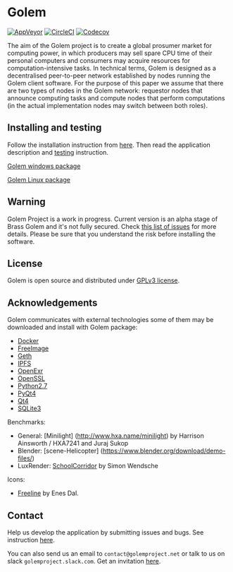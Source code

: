 # Golem

[![AppVeyor](https://ci.appveyor.com/api/projects/status/40ffpq86bl00um02?svg=true)](https://ci.appveyor.com/project/golemfactory/golem)
[![CircleCI](https://circleci.com/gh/golemfactory/golem.svg?style=shield)](https://circleci.com/gh/golemfactory/golem)
[![Codecov](https://codecov.io/gh/golemfactory/golem/badge.svg)](https://codecov.io/gh/golemfactory/golem)

The aim of the Golem project is to create a global prosumer market for computing power, in which
producers may sell spare CPU time of their personal computers and consumers may acquire resources
for computation-intensive tasks. In technical terms, Golem is designed as a decentralised peer-to-peer
network established by nodes running the Golem client software. For the purpose of this paper we assume
that there are two types of nodes in the Golem network: requestor nodes that announce computing
tasks and compute nodes that perform computations (in the actual implementation nodes may switch
between both roles).

## Installing and testing

Follow the installation instruction from
[here](https://github.com/golemfactory/golem/wiki/Installation).
Then read the application description and [testing](https://github.com/golemfactory/golem/wiki/Testing) instruction. 

[Golem windows package](https://www.dropbox.com/s/5t6c3qwarddmymc/golem-win32.zip?dl=0)

[Golem Linux package](https://www.dropbox.com/s/2nn5lg7x0c3q23z/golem-linux.zip?dl=0)

## Warning

Golem Project is a work in progress. Current version is an alpha stage of Brass Golem and it's not fully secured. Check [this list of issues](https://github.com/golemfactory/golem/labels/security) for more details.
Please be sure that you understand the risk before installing the software.

## License

Golem is open source and distributed under [GPLv3 license](https://www.gnu.org/licenses/gpl-3.0.html).

## Acknowledgements

Golem communicates with external technologies some of them may be downloaded and install with Golem package:
* [Docker](https://www.docker.com/)
* [FreeImage](http://freeimage.sourceforge.net/)
* [Geth](https://github.com/ethereum/go-ethereum/wiki/geth)
* [IPFS](https://ipfs.io/)
* [OpenExr](http://www.openexr.com/)
* [OpenSSL](https://www.openssl.org/)
* [Python2.7](https://www.python.org/)
* [PyQt4](https://www.riverbankcomputing.com/software/pyqt/intro)
* [Qt4](https://www.qt.io/)
* [SQLite3](https://sqlite.org/index.html)

Benchmarks:
* General: [Minilight] (http://www.hxa.name/minilight) by Harrison Ainsworth / HXA7241 and Juraj Sukop
* Blender: [scene-Helicopter] (https://www.blender.org/download/demo-files/)
* LuxRender: [SchoolCorridor](http://www.luxrender.net/wiki/Show-off_pack) by Simon Wendsche

Icons:
* [Freeline](https://www.iconfinder.com/iconsets/freeline) by Enes Dal.

## Contact  

Help us develop the application by submitting issues and bugs. See instruction
[here](https://github.com/golemfactory/golem/wiki/Testing).

You can also send us an email to `contact@golemproject.net` or talk to us on slack `golemproject.slack.com`.
Get an invitation [here](http://golemproject.org:3000).
